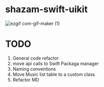 # shazam-swift-uikit
  ![ezgif com-gif-maker (1)](https://user-images.githubusercontent.com/42686771/181602974-859c0830-583f-4f04-b7ff-25deb094a889.gif)
# TODO

1. General code refactor
2. move api calls to Swift Packaga manager
3. Naming conventions
4. Move Music list table to a custom class
5. Refactor MD
